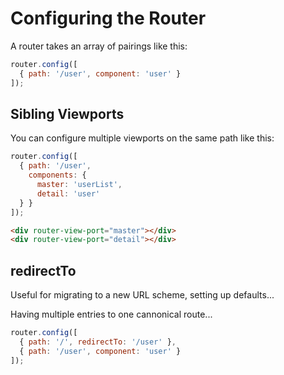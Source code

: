 # Configuring the Router

A router takes an array of pairings like this:

```js
router.config([
  { path: '/user', component: 'user' }
]);
```

## Sibling Viewports

You can configure multiple viewports on the same path like this:

```js
router.config([
  { path: '/user',
    components: {
      master: 'userList',
      detail: 'user'
  } }
]);
```

```html
<div router-view-port="master"></div>
<div router-view-port="detail"></div>
```

## redirectTo

Useful for migrating to a new URL scheme, setting up defaults...

Having multiple entries to one cannonical route...

```js
router.config([
  { path: '/', redirectTo: '/user' },
  { path: '/user', component: 'user' }
]);
```
